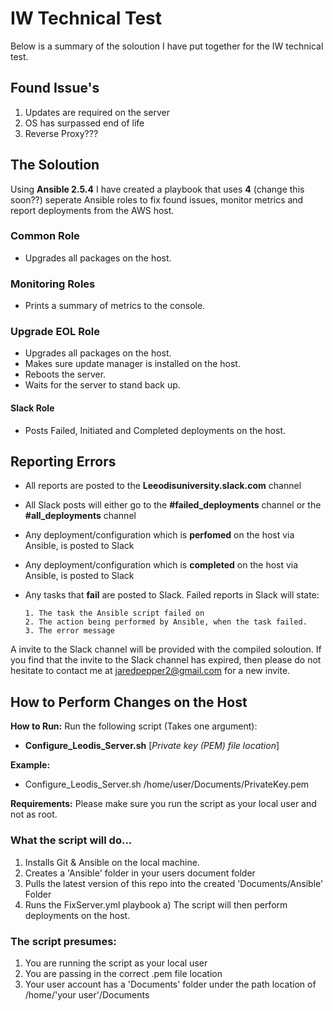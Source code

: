 # IW Technical Test
Below is a summary of the soloution I have put together for the IW technical test.

## Found Issue's
1. Updates are required on the server
2. OS has surpassed end of life
3. Reverse Proxy???

## The Soloution
Using **Ansible 2.5.4** I have created a playbook that uses **4** (change this soon??) seperate Ansible roles to fix found issues, monitor metrics and report deployments from the AWS host.

### Common Role
- Upgrades all packages on the host.
### Monitoring Roles
- Prints a summary of metrics to the console.
### Upgrade EOL Role
- Upgrades all packages on the host.
- Makes sure update manager is installed on the host.
- Reboots the server.
- Waits for the server to stand back up.
#### Slack Role
- Posts Failed, Initiated and Completed deployments on the host.  

## Reporting Errors
- All reports are posted to the **Leeodisuniversity.slack.com** channel
- All Slack posts will either go to the **#failed_deployments** channel or the **#all_deployments** channel
- Any deployment/configuration which is **perfomed** on the host via Ansible, is posted to Slack
- Any deployment/configuration which is **completed** on the host via Ansible, is posted to Slack
- Any tasks that **fail** are posted to Slack. Failed reports in Slack will state:

      1. The task the Ansible script failed on
      2. The action being performed by Ansible, when the task failed.
      3. The error message

A invite to the Slack channel will be provided with the compiled soloution. If you find that the invite to the Slack channel has expired, then please do not hesitate to contact me at jaredpepper2@gmail.com for a new invite.

## How to Perform Changes on the Host

**How to Run:**
Run the following script (Takes one argument):
- **Configure_Leodis_Server.sh** [*Private key (PEM) file location*]

**Example:**
- Configure_Leodis_Server.sh /home/user/Documents/PrivateKey.pem

**Requirements:**
Please make sure you run the script as your local user and not as root.

### What the script will do...
1. Installs Git & Ansible on the local machine.
2. Creates a 'Ansible' folder in your users document folder
3. Pulls the latest version of this repo into the created 'Documents/Ansible' Folder
4. Runs the FixServer.yml playbook
    a) The script will then perform deployments on the host.

### The script presumes:
1. You are running the script as your local user
2. You are passing in the correct .pem file location
3. Your user account has a 'Documents' folder under the path location of /home/'your user'/Documents
